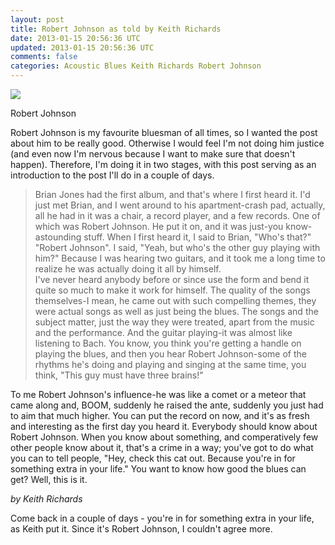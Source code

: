 ```yaml
---           
layout: post
title: Robert Johnson as told by Keith Richards
date: 2013-01-15 20:56:36 UTC
updated: 2013-01-15 20:56:36 UTC
comments: false
categories: Acoustic Blues Keith Richards Robert Johnson
---
```

![](http://trueblueser.files.wordpress.com/2010/04/robert_johnson2.jpg)

Robert Johnson

Robert Johnson is my favourite bluesman of all times, so I wanted the post
about him to be really good. Otherwise I would feel I'm not doing him justice
(and even now I'm nervous because I want to make sure that doesn't happen).
Therefore, I'm doing it in two stages, with this post serving as an
introduction to the post I'll do in a couple of days.  
  

> Brian Jones had the first album, and that's where I first heard it. I'd just
met Brian, and I went around to his apartment-crash pad, actually, all he had
in it was a chair, a record player, and a few records. One of which was Robert
Johnson. He put it on, and it was just-you know-astounding stuff. When I first
heard it, I said to Brian, "Who's that?" "Robert Johnson". I said, "Yeah, but
who's the other guy playing with him?" Because I was hearing two guitars, and
it took me a long time to realize he was actually doing it all by himself.  
I've never heard anybody before or since use the form and bend it quite so
much to make it work for himself. The quality of the songs themselves-I mean,
he came out with such compelling themes, they were actual songs as well as
just being the blues. The songs and the subject matter, just the way they were
treated, apart from the music and the performance. And the guitar playing-it
was almost like listening to Bach. You know, you think you're getting a handle
on playing the blues, and then you hear Robert Johnson-some of the rhythms
he's doing and playing and singing at the same time, you think, "This guy must
have three brains!"

  

>  
To me Robert Johnson's influence-he was like a comet or a meteor that came
along and, BOOM, suddenly he raised the ante, suddenly you just had to aim
that much higher. You can put the record on now, and it's as fresh and
interesting as the first day you heard it. Everybody should know about Robert
Johnson. When you know about something, and comperatively few other people
know about it, that's a crime in a way; you've got to do what you can to tell
people, "Hey, check this cat out. Because you're in for something extra in
your life." You want to know how good the blues can get? Well, this is it.

  
_by Keith Richards_  
  
 Come back in a couple of days - you're in for something extra in your life,
as Keith put it. Since it's Robert Johnson, I couldn't agree more.  
  

